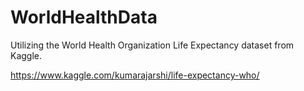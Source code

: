 # WorldHealthData


Utilizing the World Health Organization Life Expectancy dataset from Kaggle. 

https://www.kaggle.com/kumarajarshi/life-expectancy-who/
